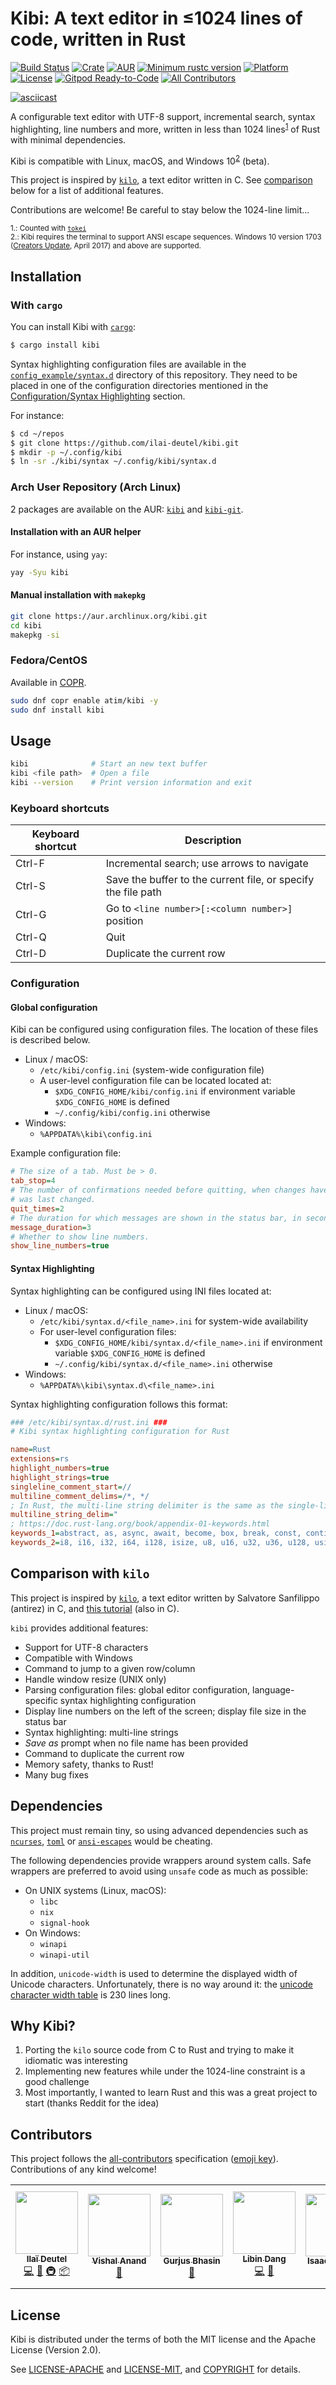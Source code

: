 # Kibi: A text editor in ≤1024 lines of code, written in Rust

[![Build Status](https://img.shields.io/travis/com/ilai-deutel/kibi/master?logo=travis)](https://travis-ci.com/ilai-deutel/kibi)
[![Crate](https://img.shields.io/crates/v/kibi.svg)](https://crates.io/crates/kibi)
[![AUR](https://img.shields.io/aur/version/kibi.svg?logo=arch-linux)](https://aur.archlinux.org/packages/kibi/)
[![Minimum rustc version](https://img.shields.io/badge/rustc-1.41+-blue.svg?logo=rust)](https://www.rust-lang.org/)
[![Platform](https://img.shields.io/badge/platform-Linux%20%7C%20macOS%20%7C%20Windows%2010-blue)](#)
[![License](https://img.shields.io/crates/l/kibi?color=blue)](#license)
[![Gitpod Ready-to-Code](https://img.shields.io/badge/Gitpod-Ready--to--Code-blue?logo=gitpod)](https://gitpod.io/#https://github.com/ilai-deutel/kibi)<!-- ALL-CONTRIBUTORS-BADGE:START - Do not remove or modify this section -->
[![All Contributors](https://img.shields.io/badge/all_contributors-7-orange.svg)](#contributors)
<!-- ALL-CONTRIBUTORS-BADGE:END -->

[![asciicast](https://gist.githubusercontent.com/ilai-deutel/39670157dd008d9932b2f2fd3c885cca/raw/bfdbfc96181c4f6e3ce2663c25c6e97bf57c8684/kibi.gif)](https://asciinema.org/a/KY7tKPlxHXqRdJiv5KaTJbPj5)

A configurable text editor with UTF-8 support, incremental search, syntax highlighting, line numbers and more, written
in less than 1024 lines<sup>[1](#counted-with)</sup> of Rust with minimal dependencies.

Kibi is compatible with Linux, macOS, and Windows 10<sup>[2](#windows-version)</sup> (beta).

This project is inspired by [`kilo`](https://github.com/antirez/kilo), a text editor written in C.
See [comparison](#comparison-with-kilo) below for a list of additional features.

Contributions are welcome! Be careful to stay below the 1024-line limit...

<sub><a name="counted-with">1.</a>: Counted with [`tokei`](https://github.com/XAMPPRocky/tokei)</sub> \
<sub><a name="windows-version">2.</a>: Kibi requires the terminal to support ANSI escape sequences. Windows 10 version
1703 ([Creators Update](https://devblogs.microsoft.com/commandline/windows-10-creators-update-whats-new-in-bashwsl-windows-console),
April 2017) and above are supported.</sub>

## Installation

### With `cargo`

You can install Kibi with [`cargo`](https://github.com/rust-lang/cargo/):

```bash
$ cargo install kibi
```

Syntax highlighting configuration files are available in the [`config_example/syntax.d`](config_example/syntax.d)
directory of this repository. They need to be placed in one of the configuration directories mentioned in the
[Configuration/Syntax Highlighting](#syntax-highlighting) section.

For instance:

```bash
$ cd ~/repos
$ git clone https://github.com/ilai-deutel/kibi.git
$ mkdir -p ~/.config/kibi
$ ln -sr ./kibi/syntax ~/.config/kibi/syntax.d
```

### Arch User Repository (Arch Linux)

2 packages are available on the AUR: [`kibi`](https://aur.archlinux.org/packages/kibi/) and [`kibi-git`](https://aur.archlinux.org/packages/kibi-git/).

#### Installation with an AUR helper

For instance, using `yay`:

```bash
yay -Syu kibi
```

#### Manual installation with `makepkg`

```bash
git clone https://aur.archlinux.org/kibi.git
cd kibi
makepkg -si
```

### Fedora/CentOS

Available in [COPR](https://copr.fedorainfracloud.org/coprs/atim/kibi/).

```bash
sudo dnf copr enable atim/kibi -y
sudo dnf install kibi
```

## Usage

```bash
kibi              # Start an new text buffer
kibi <file path>  # Open a file
kibi --version    # Print version information and exit
```

### Keyboard shortcuts

| Keyboard shortcut | Description                                                   |
| ----------------- | ------------------------------------------------------------- |
| Ctrl-F            | Incremental search; use arrows to navigate                    |
| Ctrl-S            | Save the buffer to the current file, or specify the file path |
| Ctrl-G            | Go to `<line number>[:<column number>]` position              |
| Ctrl-Q            | Quit                                                          |
| Ctrl-D            | Duplicate the current row                                     |

### Configuration

#### Global configuration

Kibi can be configured using configuration files. The location of these files is described below.

* Linux / macOS:
    * `/etc/kibi/config.ini` (system-wide configuration file)
    * A user-level configuration file can be located located at:
      * `$XDG_CONFIG_HOME/kibi/config.ini` if environment variable `$XDG_CONFIG_HOME` is defined
      * `~/.config/kibi/config.ini` otherwise
* Windows:
    * `%APPDATA%\kibi\config.ini`

Example configuration file:
```ini
# The size of a tab. Must be > 0.
tab_stop=4
# The number of confirmations needed before quitting, when changes have been made since the file.
# was last changed.
quit_times=2
# The duration for which messages are shown in the status bar, in seconds.
message_duration=3
# Whether to show line numbers.
show_line_numbers=true
```

#### Syntax Highlighting

Syntax highlighting can be configured using INI files located at:

* Linux / macOS:
    * `/etc/kibi/syntax.d/<file_name>.ini` for system-wide availability
    * For user-level configuration files:
      * `$XDG_CONFIG_HOME/kibi/syntax.d/<file_name>.ini` if environment variable `$XDG_CONFIG_HOME` is defined
      * `~/.config/kibi/syntax.d/<file_name>.ini` otherwise
* Windows:
    * `%APPDATA%\kibi\syntax.d\<file_name>.ini`

Syntax highlighting configuration follows this format:

```ini
### /etc/kibi/syntax.d/rust.ini ###
# Kibi syntax highlighting configuration for Rust

name=Rust
extensions=rs
highlight_numbers=true
highlight_strings=true
singleline_comment_start=//
multiline_comment_delims=/*, */
; In Rust, the multi-line string delimiter is the same as the single-line string delimiter
multiline_string_delim="
; https://doc.rust-lang.org/book/appendix-01-keywords.html
keywords_1=abstract, as, async, await, become, box, break, const, continue, crate, do, dyn, else, enum, extern, false, final, fn, for, if, impl, in, let, loop, macro, match, mod, move, mut, override, priv, pub, ref, return, self, Self, static, struct, super, trait, true, try, type, typeof, unsafe, unsized, use, virtual, where, while, yield
keywords_2=i8, i16, i32, i64, i128, isize, u8, u16, u32, u36, u128, usize, f32, f64, bool, char, str
```

## Comparison with `kilo`

This project is inspired by [`kilo`](https://github.com/antirez/kilo), a text editor written by Salvatore Sanfilippo
(antirez) in C, and [this tutorial](https://viewsourcecode.org/snaptoken/kilo/) (also in C).

`kibi` provides additional features:
- Support for UTF-8 characters
- Compatible with Windows
- Command to jump to a given row/column
- Handle window resize (UNIX only)
- Parsing configuration files: global editor configuration, language-specific syntax highlighting configuration
- Display line numbers on the left of the screen; display file size in the status bar
- Syntax highlighting: multi-line strings
- *Save as* prompt when no file name has been provided
- Command to duplicate the current row
- Memory safety, thanks to Rust!
- Many bug fixes

## Dependencies

This project must remain tiny, so using advanced dependencies such as [`ncurses`](https://crates.io/crates/ncurses),
[`toml`](https://crates.io/crates/toml) or [`ansi-escapes`](https://crates.io/crates/ansi-escapes) would be cheating.

The following dependencies provide wrappers around system calls. Safe wrappers are preferred to avoid using `unsafe` code as much as possible:

* On UNIX systems (Linux, macOS):
    * `libc`
    * `nix`
    * `signal-hook`
* On Windows:
    * `winapi`
    * `winapi-util`

In addition, `unicode-width` is used to determine the displayed width of Unicode characters. Unfortunately, there is no
way around it: the [unicode character width table](https://github.com/unicode-rs/unicode-width/blob/3033826f8bf05e82724140a981d5941e48fce393/src/tables.rs#L52)
is 230 lines long.

## Why Kibi?

1. Porting the `kilo` source code from C to Rust and trying to make it idiomatic was interesting
2. Implementing new features while under the 1024-line constraint is a good challenge
3. Most importantly, I wanted to learn Rust and this was a great project to start (thanks Reddit for the idea)

## Contributors

This project follows the [all-contributors](https://allcontributors.org/) specification
([emoji key](https://allcontributors.org/docs/en/emoji-key)). Contributions of any kind welcome!

<!-- ALL-CONTRIBUTORS-LIST:START - Do not remove or modify this section -->
<!-- prettier-ignore-start -->
<!-- markdownlint-disable -->
<table>
  <tr>
    <td align="center"><a href="https://github.com/ilai-deutel"><img src="https://avatars0.githubusercontent.com/u/10098207?v=4" width="100px;" alt=""/><br /><sub><b>Ilaï Deutel</b></sub></a><br /><a href="https://github.com/ilai-deutel/kibi/commits?author=ilai-deutel" title="Code">💻</a> <a href="#ideas-ilai-deutel" title="Ideas, Planning, & Feedback">🤔</a> <a href="#infra-ilai-deutel" title="Infrastructure (Hosting, Build-Tools, etc)">🚇</a> <a href="#platform-ilai-deutel" title="Packaging/porting to new platform">📦</a></td>
    <td align="center"><a href="https://github.com/codingonHP"><img src="https://avatars3.githubusercontent.com/u/7105293?v=4" width="100px;" alt=""/><br /><sub><b>Vishal Anand</b></sub></a><br /><a href="https://github.com/ilai-deutel/kibi/issues?q=author%3AcodingonHP" title="Bug reports">🐛</a></td>
    <td align="center"><a href="https://github.com/gsbhasin123"><img src="https://avatars2.githubusercontent.com/u/48339289?v=4" width="100px;" alt=""/><br /><sub><b>Gurjus Bhasin</b></sub></a><br /><a href="#ideas-gsbhasin123" title="Ideas, Planning, & Feedback">🤔</a></td>
    <td align="center"><a href="https://github.com/ldang0"><img src="https://avatars1.githubusercontent.com/u/1281722?v=4" width="100px;" alt=""/><br /><sub><b>Libin Dang</b></sub></a><br /><a href="https://github.com/ilai-deutel/kibi/commits?author=ldang0" title="Code">💻</a> <a href="https://github.com/ilai-deutel/kibi/issues?q=author%3Aldang0" title="Bug reports">🐛</a></td>
    <td align="center"><a href="https://github.com/andradei"><img src="https://avatars0.githubusercontent.com/u/2653546?v=4" width="100px;" alt=""/><br /><sub><b>Isaac Andrade</b></sub></a><br /><a href="#ideas-andradei" title="Ideas, Planning, & Feedback">🤔</a></td>
    <td align="center"><a href="https://github.com/frjol"><img src="https://avatars2.githubusercontent.com/u/4422813?v=4" width="100px;" alt=""/><br /><sub><b>frjol</b></sub></a><br /><a href="https://github.com/ilai-deutel/kibi/issues?q=author%3Afrjol" title="Bug reports">🐛</a></td>
    <td align="center"><a href="https://github.com/tim77"><img src="https://avatars0.githubusercontent.com/u/5614476?v=4" width="100px;" alt=""/><br /><sub><b>Artem Polishchuk</b></sub></a><br /><a href="#platform-tim77" title="Packaging/porting to new platform">📦</a></td>
  </tr>
</table>

<!-- markdownlint-enable -->
<!-- prettier-ignore-end -->
<!-- ALL-CONTRIBUTORS-LIST:END -->

## License

Kibi is distributed under the terms of both the MIT license and the Apache License (Version 2.0).

See [LICENSE-APACHE](LICENSE-APACHE) and [LICENSE-MIT](LICENSE-MIT), and [COPYRIGHT](COPYRIGHT) for details.
